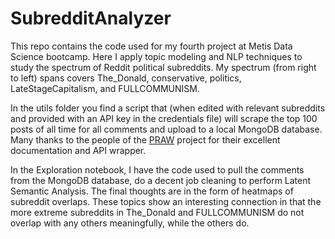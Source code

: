 # SubredditAnalyzer

This repo contains the code used for my fourth project at Metis Data Science bootcamp. Here I apply topic modeling and NLP techniques to study the spectrum of Reddit political subreddits. My spectrum (from right to left) spans covers The_Donald, conservative, politics, LateStageCapitalism, and FULLCOMMUNISM.

In the utils folder you find a script that (when edited with relevant subreddits and provided with an API key in the credentials file) will scrape the top 100 posts of all time for all comments and upload to a local MongoDB database. Many thanks to the people of the [PRAW](https://github.com/praw-dev/praw/blob/master/docs/index.rst) project for their excellent documentation and API wrapper. 

In the Exploration notebook, I have the code used to pull the comments from the MongoDB database, do a decent job cleaning to perform Latent Semantic Analysis. The final thoughts are in the form of heatmaps of subreddit overlaps. These topics show an interesting connection in that the more extreme subreddits in The_Donald and FULLCOMMUNISM do not overlap with any others meaningfully, while the others do. 
